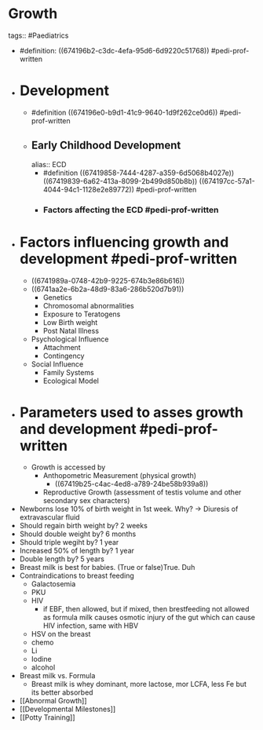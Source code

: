 # Growth
tags:: #Paediatrics
- #definition: ((674196b2-c3dc-4efa-95d6-6d9220c51768)) #pedi-prof-written
- # Development
	- #definition ((674196e0-b9d1-41c9-9640-1d9f262ce0d6)) #pedi-prof-written
	- ## Early Childhood Development
	  alias:: ECD
		- #definition ((67419858-7444-4287-a359-6d5068b4027e)) ((67419839-6a62-413a-8099-2b499d850b8b)) ((674197cc-57a1-4044-94c1-1128e2e89772)) #pedi-prof-written
		- ### Factors affecting the ECD #pedi-prof-written
- # Factors influencing growth and development #pedi-prof-written
	- ((6741989a-0748-42b9-9225-674b3e86b616))
	- ((6741aa2e-6b2a-48d9-83a6-286b520d7b91))
		- Genetics
		- Chromosomal abnormalities
		- Exposure to Teratogens
		- Low Birth weight
		- Post Natal Illness
	- Psychological Influence
		- Attachment
		- Contingency
	- Social Influence
		- Family Systems
		- Ecological Model
- # Parameters used to asses growth and development #pedi-prof-written
	- Growth is accessed by
		- Anthopometric Measurement (physical growth)
			- ((67419b25-c4ac-4ed8-a789-24be58b939a8))
		- Reproductive Growth (assessment of testis volume and other secondary sex characters)
- Newborns lose 10% of birth weight in 1st week. Why? -> Diuresis of extravascular fluid
- Should regain birth weight by? 2 weeks
- Should double weight by? 6 months
- Should triple wegiht by? 1 year
- Increased 50% of length by? 1 year
- Double length by? 5 years
- Breast milk is best for babies. (True or false)True. Duh
- Contraindications to breast feeding
	- Galactosemia
	- PKU
	- HIV
		- if EBF, then allowed, but if mixed, then brestfeeding not allowed as formula milk causes osmotic injury of the gut which can cause HIV infection, same with HBV
	- HSV on the breast
	- chemo
	- Li
	- Iodine
	- alcohol
- Breast milk vs. Formula
	- Breast milk is whey dominant, more lactose, mor LCFA, less Fe but its better absorbed
- [[Abnormal Growth]]
- [[Developmental Milestones]]
- [[Potty Training]]